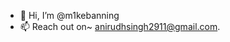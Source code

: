- 👋 Hi, I’m @m1kebanning
- 📫 Reach out on~ anirudhsingh2911@gmail.com.

<!---
m1kebanning/m1kebanning is a ✨ special ✨ repository because its `README.md` (this file) appears on your GitHub profile.
You can click the Preview link to take a look at your changes.
--->

